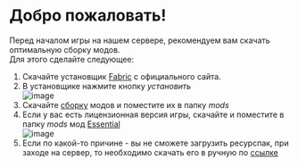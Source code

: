 # Добро пожаловать!
Перед началом игры на нашем сервере, рекомендуем вам скачать оптимальную сборку модов.  
Для этого сделайте следующее:
1. Скачайте установщик [Fabric](https://fabricmc.net/use/installer/) с официального сайта.
2. В установщике нажмите кнопку *установить*  
![image](https://user-images.githubusercontent.com/51494093/180859626-3db993d5-7230-4479-bb80-40c17d83587b.png)
3. Скачайте [сборку](https://github.com/Werckut/MineSborca/archive/refs/tags/mods.zip) модов и поместите их в папку *mods*
4. Если у вас есть лицензионная версия игры, скачайте и поместите в папку *mods* мод [Essential](https://essential.gg/download)  
![image](https://user-images.githubusercontent.com/51494093/180860296-0efc685c-9776-4528-8a58-76a81d2fedd7.png)
5. Если по какой-то причине - вы не сможете загрузить ресурспак, при заходе на сервер, то необходимо скачать его в ручную по [ссылке](https://github.com/Werckut/MineSborka/archive/refs/tags/resource-pack.zip)
